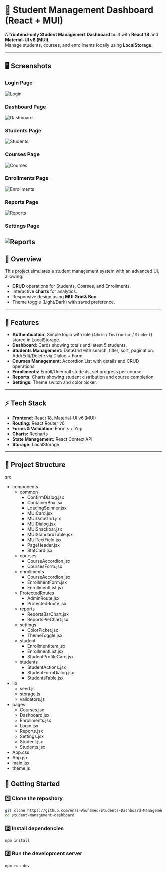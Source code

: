 # 📘 Student Management Dashboard (React + MUI)

A **frontend-only Student Management Dashboard** built with **React 18** and **Material-UI v6 (MUI)**.  
Manage students, courses, and enrollments locally using **LocalStorage**.

---

## 🖥 Screenshots

### Login Page

![Login](./src/screenshots/login.png)

### Dashboard Page

![Dashboard](./src/screenshots/dashboard.png)

### Students Page

![Students](./src/screenshots/students.png)

### Courses Page

![Courses](./src/screenshots/courses.png)

### Enrollments Page

![Enrollments](./src/screenshots/enrollments.png)

### Reports Page

![Reports](./src/screenshots/reports.png)

### Settings Page

## ![Reports](./src/screenshots/settings.png)

## 📖 Overview

This project simulates a student management system with an advanced UI, allowing:

- **CRUD** operations for Students, Courses, and Enrollments.
- Interactive **charts** for analytics.
- Responsive design using **MUI Grid & Box**.
- Theme toggle (Light/Dark) with saved preference.

---

## 📂 Features

- **Authentication:** Simple login with role (`Admin` / `Instructor` / `Student`) stored in LocalStorage.
- **Dashboard:** Cards showing totals and latest 5 students.
- **Students Management:** DataGrid with search, filter, sort, pagination. Add/Edit/Delete via Dialog + Form.
- **Courses Management:** Accordion/List with details and CRUD operations.
- **Enrollments:** Enroll/Unenroll students, set progress per course.
- **Reports:** Charts showing student distribution and course completion.
- **Settings:** Theme switch and color picker.

---

## ⚡ Tech Stack

- **Frontend:** React 18, Material-UI v6 (MUI)
- **Routing:** React Router v6
- **Forms & Validation:** Formik + Yup
- **Charts:** Recharts
- **State Management:** React Context API
- **Storage:** LocalStorage

---

## 📁 Project Structure

src

- components
  - common
    - ConfirmDialog.jsx
    - ContainerBox.jsx
    - LoadingSpinner.jsx
    - MUICard.jsx
    - MUIDataGrid.jsx
    - MUIDialog.jsx
    - MUISnackbar.jsx
    - MUIStandardTable.jsx
    - MUITextField.jsx
    - PageHeader.jsx
    - StatCard.jsx
  - courses
    - CourseAccordion.jsx
    - CoursesForm.jsx
  - enrollments
    - CourseAccordion.jsx
    - EnrollmentForm.jsx
    - EnrollmentList.jsx
  - ProtectedRoutes
    - AdminRoute.jsx
    - ProtectedRoute.jsx
  - reports
    - ReportsBarChart.jsx
    - ReportsPieChart.jsx
  - settings
    - ColorPicker.jsx
    - ThemeToggle.jsx
  - student
    - EnrollmentItem.jsx
    - EnrollmentList.jsx
    - StudentProfileCard.jsx
  - students
    - StudentActions.jsx
    - StudentFormDialog.jsx
    - StudentsTable.jsx
- lib
  - seed.js
  - storage.js
  - validators.js
- pages
  - Courses.jsx
  - Dashboard.jsx
  - Enrollments.jsx
  - Login.jsx
  - Reports.jsx
  - Settings.jsx
  - Student.jsx
  - Students.jsx
- App.css
- App.jsx
- main.jsx
- theme.js

## 🚀 Getting Started

### 1️⃣ Clone the repository

```bash
git clone https://github.com/Anas-Abuhamed/Students-Dashboard-Management-With-React-MUI.git
cd student-management-dashboard
```

### 2️⃣ Install dependencies

```
npm install
```

### 3️⃣ Run the development server

```
npm run dev
```
